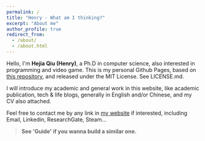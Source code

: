 ```yaml
---
permalink: /
title: "Henry - What am I thinking?"
excerpt: "About me"
author_profile: true
redirect_from: 
  - /about/
  - /about.html
---
```


Hello, I'm **Hejia Qiu (Henry)**, a Ph.D in computer science, also interested in programming and video game. This is my personal Github Pages, based on [this repository](https://github.com/academicpages/academicpages.github.io), and released under the MIT License. See LICENSE.md.

I will introduce my academic and general work in this website, like academic publication, tech & life blogs, generally in English and/or Chinese, and my CV also attached.

Feel free to contact me by any link in [my website](https://henryjaqiu.github.io/) if interested, including Email, Linkedin, ResearchGate, Steam...



> **See 'Guide' if you wanna build a similar one.**

